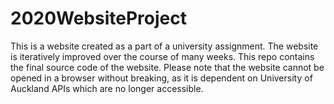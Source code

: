 # 2020WebsiteProject
This is a website created as a part of a university assignment. The website is iteratively improved over the course of many weeks.
This repo contains the final source code of the website. Please note that the website cannot be opened in a browser without breaking, as it is dependent on University of Auckland APIs which are no longer accessible.

